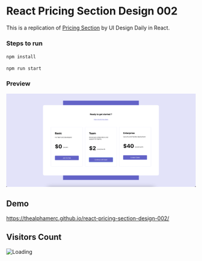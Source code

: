 # React Pricing Section Design 002

This is a replication of [Pricing Section](https://dribbble.com/shots/14019613-Sign-up-form) by UI Design Daily in React.


### Steps to run

`npm install`

`npm run start`


### Preview
![](https://raw.githubusercontent.com/TheAlphamerc/react-pricing-section-design-002/main/screenshot/screenshot-001.png)

## Demo
https://thealphamerc.github.io/react-pricing-section-design-002/

## Visitors Count
<img align="left" src = "https://profile-counter.glitch.me/react-pricing-section-design-002//count.svg" alt ="Loading">
